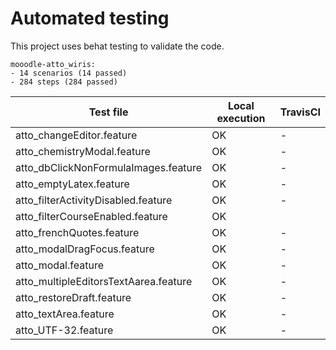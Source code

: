 
# Automated testing

This project uses behat testing to validate the code.

    mooodle-atto_wiris:
    - 14 scenarios (14 passed)
    - 284 steps (284 passed)

| Test file  | Local execution  | TravisCI |
|---|---| - |
| atto_changeEditor.feature | OK | - |
| atto_chemistryModal.feature | OK | - |
| atto_dbClickNonFormulaImages.feature | OK | - |
| atto_emptyLatex.feature | OK | - |
| atto_filterActivityDisabled.feature | OK | - |
| atto_filterCourseEnabled.feature | OK |
| atto_frenchQuotes.feature | OK | - |
| atto_modalDragFocus.feature | OK | - |
| atto_modal.feature | OK | - |
| atto_multipleEditorsTextAarea.feature | OK | - |
| atto_restoreDraft.feature | OK | - |
| atto_textArea.feature | OK | - |
| atto_UTF-32.feature | OK | - |